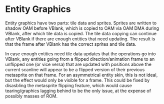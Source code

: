 # Entity Graphics

Entity graphics have two parts: tile data and sprites.
Sprites are written to shadow OAM before VBlank, which is copied to OAM via OAM DMA during VBlank, after which tile data is copied.
The tile data copying can continue after VBlank if there are enough entities that need updating.
The result is that the frame after VBlank has the correct sprites and tile data.

In case enough entities need tile data updates that the operations go into VBlank, any entities going from a flipped direction/animation frame to an unflipped one (or vice versa) that are updated with positions above the current scanline will appear to be a flipped version of their previous metasprite on that frame.
For an asymmetrical entity skin, this is not ideal, but the effect would only be visible for a frame.
This could be fixed by disasbling the metasprite flipping feature, which would cause tearing/graphics lagging behind to be the only issue, at the expense of possibly masses of ROM.

